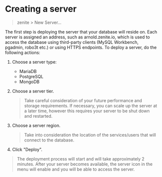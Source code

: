# Creating a server

> zenite > New Server...

The first step is deploying the server that your database will reside on. Each server is assigned an address, such as arnold.zenite.io, which is used to access the database using third-party clients (MySQL Workbench, pgadmin, robo3t etc.) or using HTTPS endpoints. To deploy a server, do the following actions:

1. Choose a server type:
   * MariaDB
   * PostgreSQL
   * MongoDB
  
2. Choose a server tier.

   > Take careful consideration of your future performance and storage requirements. If necessary, you can scale up the server at a later time, however this requires your server to be shut down and restarted.

3. Choose a server region.

   > Take into consideration the location of the services/users that will connect to the database.

4. Click "Deploy".

> The deployment process will start and will take approximately 2 minutes. After your server becomes available, the server icon in the menu will enable and you will be able to access the server.
